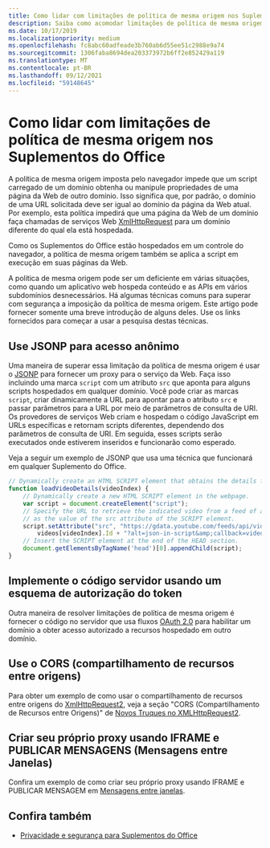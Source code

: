 ```yaml
---
title: Como lidar com limitações de política de mesma origem nos Suplementos do Office
description: Saiba como acomodar limitações de política de mesma origem com JSONP, CORS, IFRAMEs e outras técnicas.
ms.date: 10/17/2019
ms.localizationpriority: medium
ms.openlocfilehash: fc8abc60adfeade3b760ab6d55ee51c2988e9a74
ms.sourcegitcommit: 1306faba8694dea203373972b6ff2e852429a119
ms.translationtype: MT
ms.contentlocale: pt-BR
ms.lasthandoff: 09/12/2021
ms.locfileid: "59148645"
---
```

# <a name="addressing-same-origin-policy-limitations-in-office-add-ins"></a>Como lidar com limitações de política de mesma origem nos Suplementos do Office

A política de mesma origem imposta pelo navegador impede que um script carregado de um domínio obtenha ou manipule propriedades de uma página da Web de outro domínio. Isso significa que, por padrão, o domínio de uma URL solicitada deve ser igual ao domínio da página da Web atual. Por exemplo, esta política impedirá que uma página da Web de um domínio faça chamadas de serviços Web [XmlHttpRequest](https://www.w3.org/TR/XMLHttpRequest/) para um domínio diferente do qual ela está hospedada.

Como os Suplementos do Office estão hospedados em um controle do navegador, a política de mesma origem também se aplica a script em execução em suas páginas da Web.

A política de mesma origem pode ser um deficiente em várias situações, como quando um aplicativo web hospeda conteúdo e as APIs em vários subdomínios desnecessários. Há algumas técnicas comuns para superar com segurança a imposição da política de mesma origem. Este artigo pode fornecer somente uma breve introdução de alguns deles. Use os links fornecidos para começar a usar a pesquisa destas técnicas.

## <a name="use-jsonp-for-anonymous-access"></a>Use JSONP para acesso anônimo

Uma maneira de superar essa limitação da política de mesma origem é usar o [JSONP](https://www.w3schools.com/js/js_json_jsonp.asp) para fornecer um proxy para o serviço da Web. Faça isso incluindo uma marca `script` com um atributo `src` que aponta para alguns scripts hospedados em qualquer domínio. Você pode criar as marcas `script`, criar dinamicamente a URL para apontar para o atributo `src` e passar parâmetros para a URL por meio de parâmetros de consulta de URI. Os provedores de serviços Web criam e hospedam o código JavaScript em URLs específicas e retornam scripts diferentes, dependendo dos parâmetros de consulta de URI. Em seguida, esses scripts serão executados onde estiverem inseridos e funcionarão como esperado.

Veja a seguir um exemplo de JSONP que usa uma técnica que funcionará em qualquer Suplemento do Office.

```js
// Dynamically create an HTML SCRIPT element that obtains the details for the specified video.
function loadVideoDetails(videoIndex) {
    // Dynamically create a new HTML SCRIPT element in the webpage.
    var script = document.createElement("script");
    // Specify the URL to retrieve the indicated video from a feed of a current list of videos,
    // as the value of the src attribute of the SCRIPT element. 
    script.setAttribute("src", "https://gdata.youtube.com/feeds/api/videos/" + 
        videos[videoIndex].Id + "?alt=json-in-script&amp;callback=videoDetailsLoaded");
    // Insert the SCRIPT element at the end of the HEAD section.
    document.getElementsByTagName('head')[0].appendChild(script);
}

```


## <a name="implement-server-side-code-using-a-token-based-authorization-scheme"></a>Implemente o código servidor usando um esquema de autorização do token

Outra maneira de resolver limitações de política de mesma origem é fornecer o código no servidor que usa fluxos [OAuth 2.0](https://oauth.net/2/) para habilitar um domínio a obter acesso autorizado a recursos hospedado em outro domínio. 


## <a name="use-cross-origin-resource-sharing-cors"></a>Use o CORS (compartilhamento de recursos entre origens)


Para obter um exemplo de como usar o compartilhamento de recursos entre origens do [XmlHttpRequest2](https://dvcs.w3.org/hg/xhr/raw-file/tip/Overview.html), veja a seção "CORS (Compartilhamento de Recursos entre Origens)" de [Novos Truques no XMLHttpRequest2](https://www.html5rocks.com/en/tutorials/file/xhr2/).


## <a name="build-your-own-proxy-using-iframe-and-post-message-cross-window-messaging"></a>Criar seu próprio proxy usando IFRAME e PUBLICAR MENSAGENS (Mensagens entre Janelas)


Confira um exemplo de como criar seu próprio proxy usando IFRAME e PUBLICAR MENSAGEM em [Mensagens entre janelas](http://ejohn.org/blog/cross-window-messaging/).


## <a name="see-also"></a>Confira também

- [Privacidade e segurança para Suplementos do Office](../concepts/privacy-and-security.md)
    
